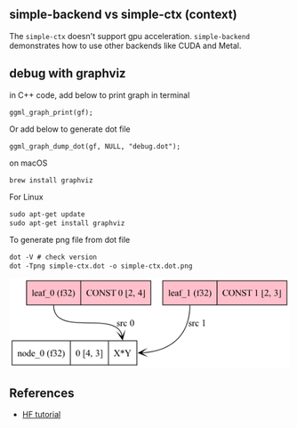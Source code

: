 ## simple-backend vs simple-ctx (context)
The `simple-ctx` doesn't support gpu acceleration. `simple-backend` demonstrates how to use other backends like CUDA and Metal.

## debug with graphviz
in C++ code, add below to print graph in terminal
```
ggml_graph_print(gf);
```

Or add below to generate dot file
```
ggml_graph_dump_dot(gf, NULL, "debug.dot");
```

on macOS
```
brew install graphviz
```

For Linux
```
sudo apt-get update
sudo apt-get install graphviz
```

To generate png file from dot file
```
dot -V # check version
dot -Tpng simple-ctx.dot -o simple-ctx.dot.png
```

![plot](image.png)

## References
- [HF tutorial](https://huggingface.co/blog/introduction-to-ggml)